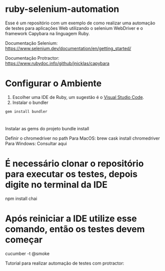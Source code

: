 # ruby-selenium-automation
  Esse é um repositório com um exemplo de como realizar uma automação de testes para aplicações Web utilizando o selenium WebDriver e o framework Capybara na linguagem Ruby.

  Documentação Selenium: https://www.selenium.dev/documentation/en/getting_started/

  Documentação Protractor: https://www.rubydoc.info/github/jnicklas/capybara

# Configurar o Ambiente
  1. Escolher uma IDE de Ruby, um sugestão é o [Visual Studio Code](https://code.visualstudio.com/).
  2. Instalar o bundler
  ```
  gem install bundler
  ```


   
# 

Instalar as gems do projeto
bundle install

Definir o chromedriver no path
Para MacOS: brew cask install chromedriver Para Windows: Consultar aqui
# É necessário clonar o repositório para executar os testes, depois digite no terminal da IDE
  npm install chai

# Após reiniciar a IDE utilize esse comando, então os testes devem começar
cucumber -t @smoke  
 
 Tutorial para realizar automação de testes com protractor:
  

  

